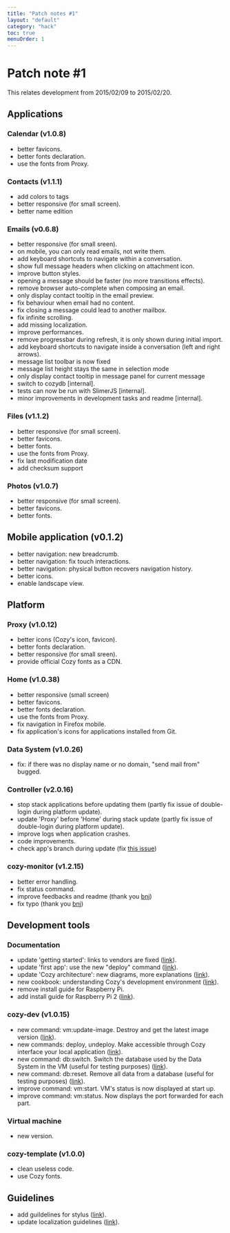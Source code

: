 ```yaml
---
title: "Patch notes #1"
layout: "default"
category: "hack"
toc: true
menuOrder: 1
---
```


# Patch note #1
This relates development from 2015/02/09 to 2015/02/20.

## Applications
### Calendar (v1.0.8)
* better favicons.
* better fonts declaration.
* use the fonts from Proxy.

### Contacts (v1.1.1)
* add colors to tags
* better responsive (for small screen).
* better name edition

### Emails (v0.6.8)
* better responsive (for small sreen).
* on mobile, you can only read emails, not write them.
* add keyboard shortcuts to navigate within a conversation.
* show full message headers when clicking on attachment icon.
* improve button styles.
* opening a message should be faster (no more transitions effects).
* remove browser auto-complete when composing an email.
* only display contact tooltip in the email preview.
* fix behaviour when email had no content.
* fix closing a message could lead to another mailbox.
* fix infinite scrolling.
* add missing localization.
* improve performances.
* remove progressbar during refresh, it is only shown during initial import.
* add keyboard shortcuts to navigate inside a conversation (left and right arrows).
* message list toolbar is now fixed
* message list height stays the same in selection mode
* only display contact tooltip in message panel for current message
* switch to cozydb [internal].
* tests can now be run with SlimerJS [internal].
* minor improvements in development tasks and readme [internal].


### Files (v1.1.2)
* better responsive (for small screen).
* better favicons.
* better fonts.
* use the fonts from Proxy.
* fix last modification date
* add checksum support

### Photos (v1.0.7)
* better responsive (for small screen).
* better favicons.
* better fonts.

## Mobile application (v0.1.2)
* better navigation: new breadcrumb.
* better navigation: fix touch interactions.
* better navigation: physical button recovers navigation history.
* better icons.
* enable landscape view.

## Platform
### Proxy (v1.0.12)
* better icons (Cozy's icon, favicon).
* better fonts declaration.
* better responsive (for small sreen).
* provide official Cozy fonts as a CDN.

### Home (v1.0.38)
* better responsive (small screen)
* better favicons.
* better fonts declaration.
* use the fonts from Proxy.
* fix navigation in Firefox mobile.
* fix application's icons for applications installed from Git.

### Data System (v1.0.26)
* fix: if there was no display name or no domain, "send mail from" bugged.

### Controller (v2.0.16)
* stop stack applications before updating them (partly fix issue of double-login during platform update).
* update 'Proxy' before 'Home' during stack update (partly fix issue of double-login during platform update).
* improve logs when application crashes.
* code improvements.
* check app's branch during update (fix [this issue](https://github.com/cozy/cozy-home/issues/278))

### cozy-monitor (v1.2.15)
* better error handling.
* fix status command.
* improve feedbacks and readme (thank you [bnj](https://github.com/bnjbvr/))
* fix typo (thank you [bnj](https://github.com/bnjbvr/))

## Development tools

### Documentation
* update 'getting started': links to vendors are fixed ([link](http://cozy.io/hack/getting-started/setup-environment.html)).
* update 'first app': use the new "deploy" command ([link](http://cozy.io/hack/getting-started/first-app.html)).
* update 'Cozy architecture': new diagrams, more explanations ([link](http://cozy.io/hack/getting-started/architecture-overview.html)).
* new cookbook: understanding Cozy's development environment ([link](http://cozy.io/hack/cookbooks/understanding-dev-environment.html)).
* remove install guide for Raspberry Pi.
* add install guide for Raspberry Pi 2 ([link](http://cozy.io/host/install.html#raspberry-pi-2-image)).

### cozy-dev (v1.0.15)
* new command: vm:update-image. Destroy and get the latest image version ([link](http://cozy.io/hack/cookbooks/understanding-dev-environment.html#vm-update-image)).
* new commands: deploy, undeploy. Make accessible through Cozy interface your local application ([link](http://cozy.io/hack/cookbooks/understanding-dev-environment.html#deploy)).
* new command: db:switch. Switch the database used by the Data System in the VM (useful for testing purposes) ([link](http://cozy.io/hack/cookbooks/understanding-dev-environment.html#db-switch)).
* new command: db:reset. Remove all data from a database (useful for testing purposes) ([link](http://cozy.io/hack/cookbooks/understanding-dev-environment.html#db-reset)).
* improve command: vm:start. VM's status is now displayed at start up.
* improve command: vm:status. Now displays the port forwarded for each part.

### Virtual machine
* new version.

### cozy-template (v1.0.0)
* clean useless code.
* use Cozy fonts.

## Guidelines
* add guildelines for stylus ([link](https://github.com/cozy/cozy-guidelines#css--stylus)).
* update localization guidelines ([link](https://github.com/cozy/cozy-guidelines#localisation)).

